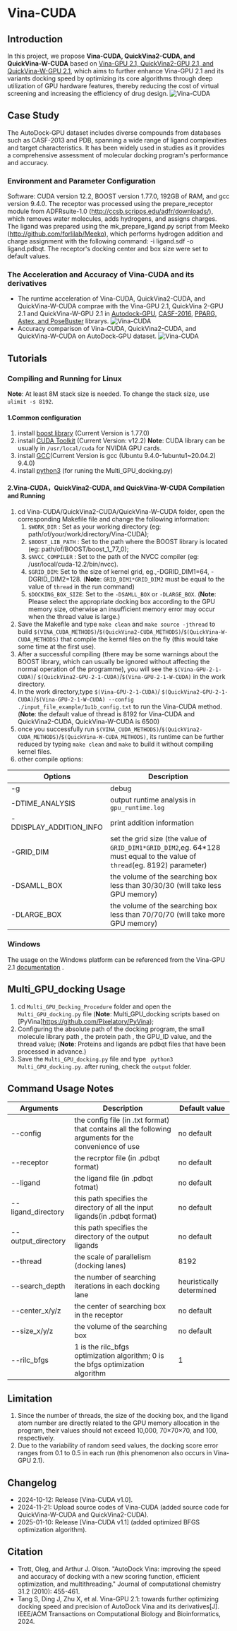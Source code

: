 # Vina-CUDA
## Introduction
In this project, we propose **Vina-CUDA, QuickVina2-CUDA, and QuickVina-W-CUDA** based on [Vina-GPU 2.1, QuickVina2-GPU 2.1, and QuickVina-W-GPU 2.1](https://github.com/DeltaGroupNJUPT/Vina-GPU-2.1), which aims to further enhance Vina-GPU 2.1 and its variants docking speed by optimizing its core algorithms through deep utilization of GPU hardware features, thereby reducing the cost of virtual screening and increasing the efficiency of drug design. 
![Vina-CUDA](./image/Vina-CUDA.png)

## Case Study
The AutoDock-GPU dataset includes diverse compounds from databases such as CASF-2013 and PDB, spanning a wide range of ligand complexities and target characteristics. It has been widely used in studies as it provides a comprehensive assessment of molecular docking program's performance and accuracy. 
### Environment and Parameter Configuration
Software: CUDA version 12.2, BOOST version 1.77.0, 192GB of RAM, and gcc version 9.4.0. The receptor was processed using the prepare\_receptor module from ADFRsuite-1.0 (http://ccsb.scripps.edu/adfr/downloads/), which removes water molecules, adds hydrogens, and assigns charges. The ligand was prepared using the mk\_prepare\_ligand.py script from Meeko (http://github.com/forlilab/Meeko), which performs hydrogen addition and charge assignment with the following command: -i ligand.sdf -o ligand.pdbqt. The receptor's docking center and box size were set to default values.
### The Acceleration and Accuracy of Vina-CUDA and its derivatives
* The runtime acceleration of Vina-CUDA, QuickVina2-CUDA, and QuickVina-W-CUDA comprae with the Vina-GPU 2.1, QuickVina 2-GPU 2.1 and QuickVina-W-GPU 2.1 in [Autodock-GPU](https://enodo.org/records/4031961), [CASF-2016](https://www.pdbbind.org.cn/index.php), [PPARG, Astex, and PoseBuster](https://github.com/dptech-corp/Uni-Dock-Benchmarks) librarys.
![Vina-CUDA](./image/docking_runtime_for_program_update.png)
* Accuracy comparison of Vina-CUDA, QuickVina2-CUDA, and QuickVina-W-CUDA on AutoDock-GPU dataset.
![Vina-CUDA](./image/Autodck-GPU-RSMD-SCORE-Result.png)
 ## Tutorials
 ### Compiling and Running for Linux
 **Note**: At least 8M stack size is needed. To change the stack size, use `ulimit -s 8192`.
 #### 1.Common configuration
 1. install [boost library](https://www.boost.org/) (Current Version is 1.77.0)
 2. install [CUDA Toolkit](https://developer.nvidia.com/cuda-downloads) (Current Version: v12.2)   **Note**: CUDA library can be usually in `/usr/local/cuda` for NVIDIA GPU cards.
 3. install [GCC](https://gcc.gnu.org/)(Current Version is gcc (Ubuntu 9.4.0-1ubuntu1~20.04.2) 9.4.0)
 4. install [python3](https://www.python.org/downloads/) (for runing the Multi_GPU_docking.py)

 #### 2.Vina-CUDA，QuickVina2-CUDA, and QuickVina-W-CUDA Compilation and Running
 1. cd Vina-CUDA/QuickVina2-CUDA/QuickVina-W-CUDA folder, open the corresponding Makefile file and change the following information: 
       1. `$WORK_DIR` : Set as your working directory (eg: path/of/your/work/directory/Vina-CUDA);
       2. `$BOOST_LIB_PATH` : Set to the path where the BOOST library is located (eg: path/of/BOOST/boost_1_77_0);
       3. `$NVCC_COMPILER` : Set to the path of the NVCC compiler (eg: /usr/local/cuda-12.2/bin/nvcc).
       4. `$GRID_DIM`: Set to the size of kernel grid, eg.,-DGRID_DIM1=64, -DGRID_DIM2=128. (**Note**: `GRID_DIM1*GRID_DIM2` must be equal to the value of `thread` in the run command)
       5. `$DOCKING_BOX_SIZE`: Set to the `-DSAMLL_BOX` or `-DLARGE_BOX`. (**Note**: Please select the appropriate docking box according to the GPU memory size, otherwise an insufficient memory error may occur when the thread value is large.)
 2. Save the Makefile and type `make clean` and `make source -jthread` to build `$(VINA_CUDA_METHODS)`/`$(QuickVina2-CUDA_METHODS)`/`$(QuickVina-W-CUDA_METHODS)` that compile the kernel files on the fly (this would take some time at the first use).
 3. After a successful compiling (there may be some warnings about the BOOST library, which can usually be ignored without affecting the normal operation of the programme), you will see the `$(Vina-GPU-2-1-CUDA)`/ `$(QuickVina2-GPU-2-1-CUDA)`/`$(Vina-GPU-2-1-W-CUDA)` in the work directory.
 4. In the work directory,type `$(Vina-GPU-2-1-CUDA)`/ `$(QuickVina2-GPU-2-1-CUDA)`/`$(Vina-GPU-2-1-W-CUDA) --config ./input_file_example/1u1b_config.txt` to run the Vina-CUDA method. (**Note**: the default value of thread is 8192 for Vina-CUDA and QuickVina2-CUDA, QuickVina-W-CUDA is 6500)
 5. once you successfully run `$(VINA_CUDA_METHODS)`/`$(QuickVina2-CUDA_METHODS)`/`$(QuickVina-W-CUDA_METHODS)`, its runtime can be further reduced by typing `make clean` and `make` to build it without compiling kernel files.
 6. other compile options:

|Options| Description|
|--|--|
| -g | debug|
|-DTIME_ANALYSIS|output runtime analysis in `gpu_runtime.log`|
|-DDISPLAY_ADDITION_INFO|print addition information|
|-GRID_DIM|set the grid size (the value of `GRID_DIM1*GRID_DIM2`,eg. 64*128 must equal to the value of `thread`(eg. 8192) parameter)|
|-DSAMLL_BOX|the volume of the searching box less than 30/30/30 (will take less GPU memory)|
|-DLARGE_BOX|the volume of the searching box less than 70/70/70 (will take more GPU memory)

### Windows
The usage on the Windows platform can be referenced from the Vina-GPU 2.1 [documentation](https://github.com/DeltaGroupNJUPT/Vina-GPU-2.1?tab=readme-ov-file#windows) .

## Multi_GPU_docking Usage 
1. cd `Multi_GPU_Docking_Procedure` folder and open the `Multi_GPU_docking.py` file (**Note**: Multi_GPU_docking scripts based on [PyVina]https://github.com/Pixelatory/PyVina);
2. Configuring the absolute path of the docking program, the small molecule library path , the protein path , the GPU_ID value, and the thread value; (**Note**: Proteins and ligands are pdbqt files that have been processed in advance.)
3. Save the `Multi_GPU_docking.py` file and type ` python3 Multi_GPU_docking.py`. after runing, check the `output` folder.


## Command Usage Notes
|Arguments| Description|Default value
|--|--|--|
|--config | the config file (in .txt format) that contains all the following arguments for the convenience of use| no default
| --receptor | the recrptor file (in .pdbqt format)| no default
|--ligand| the ligand file (in .pdbqt fotmat)| no default
|--ligand_directory| this path specifies the directory of all the input ligands(in .pdbqt format) | no default
|--output_directory| this path specifies the directory of the output ligands | no default
|--thread| the scale of parallelism (docking lanes)|8192
|--search_depth| the number of searching iterations in each docking lane| heuristically determined
|--center_x/y/z|the center of searching box in the receptor|no default
|--size_x/y/z|the volume of the searching box|no default 
|--rilc_bfgs| 1 is the rilc_bfgs optimization algorithm; 0 is the bfgs optimization algorithm | 1

## Limitation
1. Since the number of threads, the size of the docking box, and the ligand atom number are directly related to the GPU memory allocation in the program, their values should not exceed 10,000, 70×70×70, and 100, respectively.
2. Due to the variability of random seed values, the docking score error ranges from 0.1 to 0.5 in each run (this phenomenon also occurs in Vina-GPU 2.1).

## Changelog
- 2024-10-12: Release [Vina-CUDA v1.0].
- 2024-11-21: Upload source codes of Vina-CUDA (added source code for QuickVina-W-CUDA and QuickVina2-CUDA).
- 2025-01-10: Release [Vina-CUDA v1.1] (added optimized BFGS optimization algorithm).

## Citation
* Trott, Oleg, and Arthur J. Olson. "AutoDock Vina: improving the speed and accuracy of docking with a new scoring function, efficient optimization, and multithreading." Journal of computational chemistry 31.2 (2010): 455-461.
* Tang S, Ding J, Zhu X, et al. Vina-GPU 2.1: towards further optimizing docking speed and precision of AutoDock Vina and its derivatives[J]. IEEE/ACM Transactions on Computational Biology and Bioinformatics, 2024.
